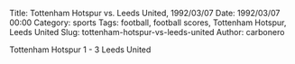 Title: Tottenham Hotspur vs. Leeds United, 1992/03/07
Date: 1992/03/07 00:00
Category: sports
Tags: football, football scores, Tottenham Hotspur, Leeds United
Slug: tottenham-hotspur-vs-leeds-united
Author: carbonero


Tottenham Hotspur 1 - 3 Leeds United
